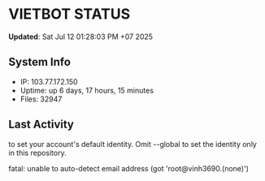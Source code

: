 # VIETBOT STATUS
**Updated**: Sat Jul 12 01:28:03 PM +07 2025

## System Info
- IP: 103.77.172.150
- Uptime: up 6 days, 17 hours, 15 minutes
- Files: 32947

## Last Activity

to set your account's default identity.
Omit --global to set the identity only in this repository.

fatal: unable to auto-detect email address (got 'root@vinh3690.(none)')
